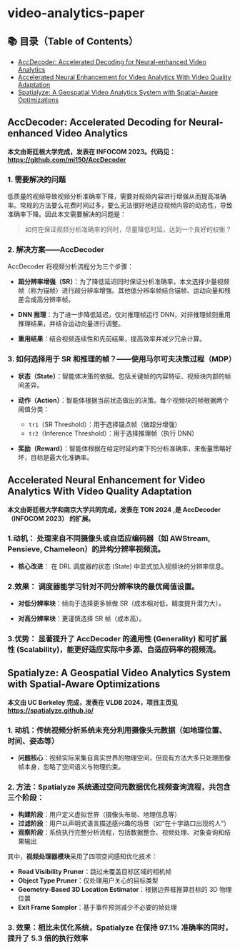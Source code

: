 # video-analytics-paper

## 📚 目录（Table of Contents）

- [AccDecoder: Accelerated Decoding for Neural-enhanced Video Analytics](#accdecoder-accelerated-decoding-for-neural-enhanced-video-analytics)
- [Accelerated Neural Enhancement for Video Analytics With Video Quality Adaptation](#accelerated-neural-enhancement-for-video-analytics-with-video-quality-adaptation)
- [Spatialyze: A Geospatial Video Analytics System with Spatial-Aware Optimizations](#spatialyze-a-geospatia-video-analytics-system-with-spatial-aware-Optimizations)



## AccDecoder: Accelerated Decoding for Neural-enhanced Video Analytics

**本文由哥廷根大学完成，发表在 INFOCOM 2023。代码见：https://github.com/mi150/AccDecoder**

### 1. 需要解决的问题

低质量的视频导致视频分析准确率下降，需要对视频内容进行增强从而提高准确率。常规的方法要么花费时间过多，要么无法很好地适应视频内容的动态性，导致准确率下降。因此本文需要解决的问题是：

> 如何在保证视频分析准确率的同时，尽量降低时延，达到一个良好的权衡？

### 2. 解决方案——AccDecoder

AccDecoder 将视频分析流程分为三个步骤：

- **超分辨率增强（SR）**：为了降低延迟同时保证分析准确率，本文选择少量视频帧（称为锚帧）进行超分辨率增强。其他低分辨率帧结合锚帧、运动向量和残差合成高分辨率帧。

- **DNN 推理**：为了进一步降低延迟，仅对推理帧运行 DNN，对非推理帧则重用推理结果，并结合运动向量进行调整。

- **重用结果**：结合视频连续性和先前结果，提高效率并减少冗余计算。

### 3. 如何选择用于 SR 和推理的帧？——使用马尔可夫决策过程（MDP）

- **状态（State）**：智能体决策的依据。包括关键帧的内容特征、视频块内部的帧间差异。

- **动作（Action）**：智能体根据当前状态做出的决策。每个视频块的帧根据两个阈值分类：

  - `tr1`（SR Threshold）：用于选择锚点帧（做超分增强）  
  - `tr2`（Inference Threshold）：用于选择推理帧（执行 DNN）

- **奖励（Reward）**：智能体根据在给定时延约束下的分析准确率，来衡量策略好坏，目标是最大化准确率。


## Accelerated Neural Enhancement for Video Analytics With Video Quality Adaptation
**本文由哥廷根大学和南京大学共同完成，发表在 TON 2024 ,是 AccDecoder（INFOCOM 2023） 的扩展。**

### 1.动机： 处理来自不同摄像头或自适应编码器（如 AWStream, Pensieve, Chameleon）的异构分辨率视频流。

- **核心改进**： 在 DRL 调度器的状态 (State) 中显式加入视频块的分辨率信息。

### 2.效果： 调度器能学习针对不同分辨率块的最优阈值设置。

- **对低分辨率块**：倾向于选择更多帧做 SR（成本相对低，精度提升潜力大）。

- **对高分辨率块**：更谨慎选择 SR 帧（成本高）。

### 3.优势： 显著提升了 AccDecoder 的通用性 (Generality) 和可扩展性 (Scalability)，能更好适应实际中多源、自适应码率的视频流。


## Spatialyze: A Geospatial Video Analytics System with Spatial-Aware Optimizations  
**本文由 UC Berkeley 完成，发表在 VLDB 2024，项目主页见 https://spatialyze.github.io/**

### 1. 动机：传统视频分析系统未充分利用摄像头元数据（如地理位置、时间、姿态等）

- **问题核心**：视频实际采集自真实世界的物理空间，但现有方法大多只处理图像帧本身，忽略了空间语义与物理约束。

### 2. 方法：Spatialyze 系统通过空间元数据优化视频查询流程，共包含三个阶段：

- **构建阶段**：用户定义虚拟世界（摄像头布局、地理信息等）  
- **过滤阶段**：用户以声明式语言描述感兴趣的场景（如“在十字路口出现的人”）  
- **观察阶段**：系统执行完整分析流程，包括数据整合、视频处理、对象查询和结果输出

其中，**视频处理器模块**采用了四项空间感知优化技术：

- **Road Visibility Pruner**：跳过未覆盖目标区域的相机帧  
- **Object Type Pruner**：仅处理用户关心的目标类型  
- **Geometry-Based 3D Location Estimator**：根据边界框推算目标的 3D 物理位置  
- **Exit Frame Sampler**：基于事件预测减少不必要的帧处理

### 3. 效果：相比未优化系统，Spatialyze 在保持 97.1% 准确率的同时，提升了 5.3 倍的执行效率






